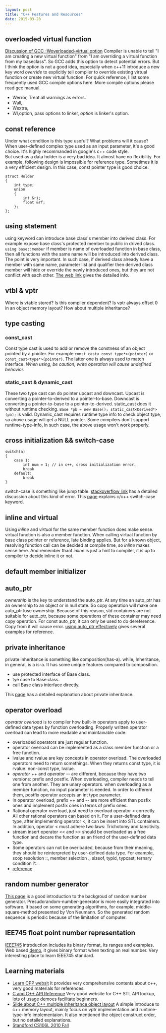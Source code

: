```yaml
---
layout: post
title: "C++ Features and Resources"
date: 2015-03-28
---
```


## overloaded virtual function

[Discussion of GCC -Woverloaded-virtual option](https://gcc.gnu.org/ml/gcc/1999-02n/msg00180.html) 
Compiler is unable to tell "I am creating a new virtual function" from
"I am overriding a virtual function from my baseclass". So GCC adds this option 
to detect potential errors. But I think the option is not a good idea, especially
when c++11 introduce a new key word *override* to explicitly tell compiler to 
override existing virtual function or create new virtual function. For quick
reference, I list some frequently used GCC compile options here. More compile
options please read gcc manual. 

- Werror, Treat all warnings as errors.
- Wall, 
- Wextra,
- Wl,option, pass options to linker, *option* is linker's 
option.

## const reference

Under what condition is this type useful? What problems will it cause?
When user-defined complex type used as an input parameter, it's a good 
choice. It's  highly recommanded in google's c++ code style.     
But used as a data holder is a very bad idea. It almost have no flexibility.
For example, following design is impossible for reference type. Sometimes 
it is a very efficient design. In this case, const pointer type is good choice.

```
struct Holder
{
	int type;
	union
	{
		int &ri;
		float &rf;
	};
};
```

## using statement

using keyword can introduce base class's member into derived class.
For example expose base class's protected member to public in drived 
class.     `using base::member` if member is name of overloaded function 
in base class, then all functions with the same name will be introduced 
into derived class. The point is very important.     In such case, if 
derived class already have a member with same name, parameter list and 
qualifier then derived class member will hide or override the 
newly introduced ones, but they  are not conflict with each other.
[The web link](http://en.cppreference.com/w/cpp/language/using_declaration)
gives the detailed info.

## vtbl & vptr
Where is vtable stored? Is this compiler dependent?
Is vptr always offset 0 in an object memory layout?
How about multiple inheritance?

## type casting

### const_cast
Const type cast is used to add or remove the constness of an object pointed
by a pointer. For example `const_cast< const type*>(pointer)` or 
`const_cast<type*>(pointer)`. The latter one is always used to match interface.
*When using, be caution, write operation will cause undefined behavior.*

### static_cast & dynamic_cast
These two type cast can do pointer upcast and downcast. Upcast is converting
a pointer-to-derived to a pointer-to-base. Downcast is converting a 
pointer-to-base to a pointer-to-derived. static_cast does it without runtime 
checking. `Base *pb = new Base(); static_cast<Derived*>(pb);` is valid.
Dynamic_cast requires runtime type info to check object type, so above usage
will get a NULL pointer. Some compilers don't support runtime-type-info,
in such case, the above usage won't work properly.

## cross initialization && switch-case

```
switch(a)
{
	case 1: 
		int num = 1; // in c++, cross initialization error.
		break
	default:
		break
}
```

switch-case is something like jump table.
[stackoverflow link](http://stackoverflow.com/questions/92396/why-cant-variables-be-declared-in-a-switch-statement)
has a detailed discussion about this kind of error.
This [page](http://www.complete-concrete-concise.com/programming/c/keyword-switch-case-default)
explains c/c++ switch-case keyword.

## inline and virtual
Using *inline* and *virtual* for the same member function does 
make sense. virtual function is also a member function. When 
calling virtual function by base class pointer or reference,
late binding applies. But for a known object, resolving function 
call can be decided at compile time, so *inline* makes sense here.
And remember thant *inline* is just a hint to compiler, it is up 
to compiler to decide inline it or not.

## default member initializer


## auto_ptr
*ownership* is the key to understand the auto_ptr. At any time 
an auto_ptr has an ownership to an object or in null state.
So copy operation will make one auto_ptr lose ownership. 
Because of this reason, std containers are not suitable for 
auto_ptr, because some operations of these container may need
copy operation.     For const auto_ptr, it can only be used to 
do dereference. Copy from it will cause error.
[using auto_ptr effectively](http://www.gotw.ca/publications/using_auto_ptr_effectively.htm)
gives several examples for reference.

## private inheritance
private inheritance is something like composition(has-a).
while, Inheritance, in general, is a is-a. It has some
unique features compared to composition.

- use protected interface of Base class.
- tye case to Base class.
- call Base class interface directly.

This [page](https://isocpp.org/wiki/faq/private-inheritance) 
has a detailed explanation about private inheritance.

## operator overload
*operator overload* is to compiler how built-in operators apply to 
user-defined data types by function overloading. Properly written
operator overload can lead to more readable and maintainable code.

- overloaded operators are just regular function.
- operator overload can be implemented as a class
member function or a free function.
- lvalue and rvalue are key concepts in operator 
overload. The overloaded operators need to return 
somethings. When they returns const type, it is 
rvalue. non-const type, lvalue.
- *operator ++* and *operator --* are different, 
because they have two versions: prefix and postfix.
When overloading, compiler needs to tell one from 
another. They are unary operators. when overloading 
as a member function, no input parameter is needed.
In order to different them, postfix operator accepts
an int type parameter. 
- In operator overload, prefix ++ and -- are more 
efficient than posfix ones and implement posfix ones 
in terms of prefix ones.
- Rational operator overload, just need to overload 
operator < correctly. All other rational operators
can based on it. For a user-defined data type, after
implementing operator <, it can be insert into STL 
containers. In addition, operator < must adhere two 
laws: Trichotomy and tansitivity.
- stream insert operator << and >> should be 
overloaded as a free function and decare the 
function as an friend of the user-defined 
data type. 
- Some operators can not be overloaded, because 
from their meaning, they should be reinterpreted 
by user-defined data type. For example, scop resolution 
::, member selection ., sizeof, typid, typcast, 
ternary condition ?:.
- [reference](http://www.keithschwarz.com/cs106l/fall2010/course-reader/Ch10_OperatorOverloading.pdf)

## random number generator
[This page](http://www.scratchapixel.com/lessons/mathematics-physics-for-computer-graphics/monte-carlo-methods-in-practice/generating-random-numbers)
is a good introduction to the backgroud of random number 
generator. Presudorandom-number-generator is more easily integrated 
into software. It based on some generating algorithms, for example,
middle-square-method presented by Von Neumann. So the generated 
random sequence is periodic because of the limitation of computer.

## IEE745 float point number representation
[IEEE745](http://cs.boisestate.edu/~alark/cs354/lectures/ieee754.pdf)
introduction includes its binary format, its ranges and examples.
Web based [demo](http://babbage.cs.qc.cuny.edu/IEEE-754/), it gives
binary format when texting an real number. Very interesting place to 
learn IEEE745 standard.

## Learning materials

- [Learn CPP websit](http://www.learncpp.com/) It provides very comprehensive 
contents about c++, very good materials for references.
- [C and C++ API Reference](http://www.cplusplus.com/) 
Very good website for C++ STL API lookup, lots of usage 
demoes facilitate beginners.
- [Slide about C++ multiple inheritance object layout](http://lifegoo.pluskid.org/upload/doc/object_models/C++%20Object%20Model.pdf) 
A simple introduce to c++ memory layout, mainly focus on vptr implementation 
and runtime-type-info implementaion. It also mentioned the object construct 
order, but no detailed explanations.
- [Standford CS106L 2010 Fall](http://www.keithschwarz.com/cs106l/fall2010/)
